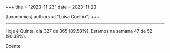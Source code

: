 +++
title = "2023-11-23"
date = 2023-11-23

[taxonomies]
authors = ["Luísa Coelho"]
+++

---

Hoje é Quinta, dia 327 de 365 (89.58%). Estamos na semana 47 de 52 (90.38%).

Doente
